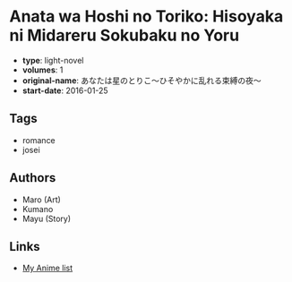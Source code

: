 # Anata wa Hoshi no Toriko: Hisoyaka ni Midareru Sokubaku no Yoru

-   **type**: light-novel
-   **volumes**: 1
-   **original-name**: あなたは星のとりこ～ひそやかに乱れる束縛の夜～
-   **start-date**: 2016-01-25

## Tags

-   romance
-   josei

## Authors

-   Maro (Art)
-   Kumano
-   Mayu (Story)

## Links

-   [My Anime list](https://myanimelist.net/manga/106979/Anata_wa_Hoshi_no_Toriko__Hisoyaka_ni_Midareru_Sokubaku_no_Yoru)
